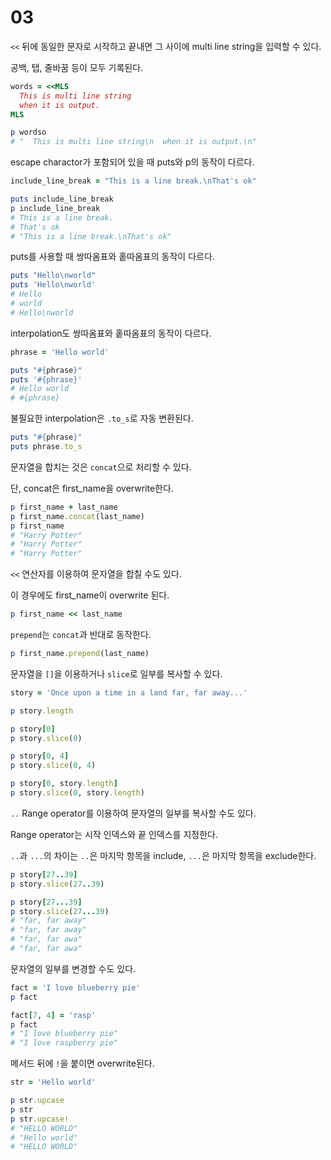 # 03

`<<` 뒤에 동일한 문자로 시작하고 끝내면 그 사이에 multi line string을 입력할 수 있다.

공백, 탭, 줄바꿈 등이 모두 기록된다.

```rb
words = <<MLS
  This is multi line string
  when it is output.
MLS

p wordso
# "  This is multi line string\n  when it is output.\n"
```

escape charactor가 포함되어 있을 때 puts와 p의 동작이 다르다.

```rb
include_line_break = "This is a line break.\nThat's ok"

puts include_line_break
p include_line_break
# This is a line break.
# That's ok
# "This is a line break.\nThat's ok"
```

puts를 사용할 때 쌍따옴표와 홑따옴표의 동작이 다르다.

```rb
puts "Hello\nworld"
puts 'Hello\nworld'
# Hello
# world
# Hello\nworld
```

interpolation도 쌍따옴표와 홑따옴표의 동작이 다르다.

```rb
phrase = 'Hello world'

puts "#{phrase}"
puts '#{phrase}'
# Hello world
# #{phrase}
```

불필요한 interpolation은 `.to_s`로 자동 변환된다.

```rb
puts "#{phrase}"
puts phrase.to_s
```

문자열을 합치는 것은 `concat`으로 처리할 수 있다.

단, concat은 first_name을 overwrite한다.

```rb
p first_name + last_name
p first_name.concat(last_name)
p first_name
# "Harry Potter"
# "Harry Potter"
# "Harry Potter"
```

`<<` 연산자를 이용하여 문자열을 합칠 수도 있다.

이 경우에도 first_name이 overwrite 된다.

```rb
p first_name << last_name
```

`prepend`는 `concat`과 반대로 동작한다.

```rb
p first_name.prepend(last_name)
```

문자열을 `[]`을 이용하거나 `slice`로 일부를 복사할 수 있다.

```rb
story = 'Once upon a time in a land far, far away...'

p story.length

p story[0]
p story.slice(0)

p story[0, 4]
p story.slice(0, 4)

p story[0, story.length]
p story.slice(0, story.length)
```

`..` Range operator를 이용하여 문자열의 일부를 복사할 수도 있다.

Range operator는 시작 인덱스와 끝 인덱스를 지정한다.

`..`과 `...`의 차이는 `..`은 마지막 항목을 include, `...`은 마지막 항목을 exclude한다.

```rb
p story[27..39]
p story.slice(27..39)

p story[27...39]
p story.slice(27...39)
# "far, far away"
# "far, far away"
# "far, far awa"
# "far, far awa"
```

문자열의 일부를 변경할 수도 있다.

```rb
fact = 'I love blueberry pie'
p fact

fact[7, 4] = 'rasp'
p fact
# "I love blueberry pie"
# "I love raspberry pie"
```

메서드 뒤에 `!`을 붙이면 overwrite된다.

```rb
str = 'Hello world'

p str.upcase
p str
p str.upcase!
# "HELLO WORLD"
# "Hello world"
# "HELLO WORLD"
```
